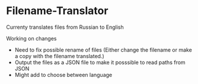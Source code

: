 # Filename-Translator
Currenty translates files from Russian to English

Working on changes
 <ul>
 <li>Need to fix possible rename of files (Either change the filename or make a copy with the filename translated.)</li>
 <li>Output the files as a JSON file to make it posssible to read paths from JSON</li>
 <li>Might add to choose between language</li>
</ul> 


